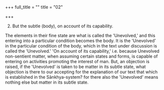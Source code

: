 +++
full_title = ""
title = "02"

+++


2. But the subtle (body), on account of its capability.

The elements in their fine state are what is called the 'Unevolved,' and this entering into a particular condition becomes the body. It is the 'Unevolved' in the particular condition of the body, which in the text under discussion is called the 'Unevolved.' 'On account of its capability,' i.e. because Unevolved non-sentient matter, when assuming certain states and forms, is capable of entering on activities promoting the interest of man. But, an objection is raised, if the 'Unevolved' is taken to be matter in its subtle state, what objection is there to our accepting for the explanation of our text that which is established in the Sānkhya-system? for there also the 'Unevolved' means nothing else but matter in its subtle state.

